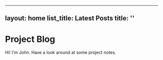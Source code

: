 <!-- index.markdown -->
---
layout: home
list_title: Latest Posts
title: ''
---

# Project Blog

Hi!  I'm John.  Have a look around at some project notes.  
